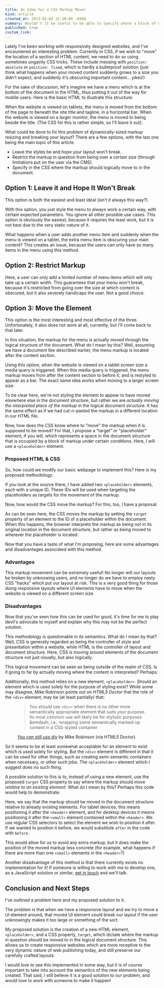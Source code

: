```yaml
---
title: An Idea for a CSS Markup Mover
kind: article
created_at: 2013-02-04 21:20:00 -0400
summary: Wouldn't it be useful to be able to specify where a block of markup might be moved in the document using a CSS property?
published: true
custom_link: 
---
```


Lately I've been working with responsively designed websites, and I've encountered an interesting problem. Currently in CSS, if we wish to "move" the location of a section of HTML content, we need to do so using sometimes ungainly CSS tricks. These include messing with `position: absolute` or `position: fixed`, which is hardly a bulletproof solution (just think what happens when your moved content suddenly grows to a size you didn't expect, and suddenly it's obscuring important content... yikes!)

For the sake of discussion, let's imagine we have a menu which is at the bottom of the document in the HTML, thus putting it out of the way for mobile users. Here is the basic HTML to illustrate this structure:

<script src="https://gist.github.com/4710862.js"></script>

When the website is viewed on tablets, the menu is moved from the bottom of the page to beneath the site title and tagline, in a horizontal bar. When the website is viewed on a larger monitor, the menu is moved to being beside the title. (The CSS for this is rather simple, so I'll leave it out).

What could be done to fix this problem of dynamically-sized markup resizing and breaking your layout? There are a few options, with the last one being the main topic of this article.

* Leave the styles be and hope your layout won't break.
* Restrict the markup in question from being over a certain size (through limitations put on the user via the CMS).
* Specify in the CSS where the markup should logically move to in the document.

## Option 1: Leave it and Hope It Won't Break

This option is both the easiest and least ideal (isn't it always this way?).

With this option, you just style the menu to always work a certain way, with certain expected parameters. You ignore all other possible use cases. This option is obviously the easiest, because it requires the least work, but it is not best due to the very static nature of it.

What happens when a user adds another menu item and suddenly when the menu is viewed on a tablet, the extra menu item is obscuring your main content? This creates an issue, because the users can only have so many items in the menu using this method.

## Option 2: Restrict Markup

Here, a user can only add a limited number of menu items which will only take up a certain width. This guarantees that your menu won't break, because it's restricted from going over the size at which content is obscured, but it also severely handicaps the user. Not a good choice.

## Option 3: Move the Element

This option is the most interesting and most effective of the three. Unfortunately, it also does not work at all, currently, but I'll come back to that later.

In this situation, the markup for the menu is actually moved through the logical structure of the document. What do I mean by this? Well, assuming we have a document like described earlier, the menu markup is located after the content section.

Using this option, when the website is viewed on a tablet screen size a media query is triggered. When this media query is triggered, the menu markup moves from after the content section to before it, and is restyled to appear as a bar. The exact same idea works when moving to a larger screen size.

To be clear here, we're not styling the element to appear to have moved elsewhere else in the document structure, but rather we are *actually moving the interpreted place of the markup* in the logical document structure. It has the same effect as if we had cut-n-pasted the markup in a different location in our HTML file.

Now, how does the CSS know where to "move" the markup when it is supposed to be moved? For that, I propose a "target" or "placeholder" element, if you will, which represents a space in the document structure that is occupied by a block of markup under certain conditions. Here, I will use a `<placeholder>` element.

### Proposed HTML & CSS

So, how could we modify our basic webpage to implement this? Here is my proposed methodology:

<script src="https://gist.github.com/4710939.js"></script>

If you look at the source there, I have added two `<placeholder>` elements, each with a unique ID. These IDs will be used when targeting the placeholders as targets for the movement of the markup.

Now, how would the CSS move the markup? For this, too, I have a proposal:

<script src="https://gist.github.com/4710989.js"></script>

As can be seen here, the CSS moves the markup by setting the `target` property of an element to the ID of a placeholder within the document. When this happens, the browser interprets the markup as being not in its original location in the document structure, but rather as being moved to wherever the placeholder is located. 

Now that you have a taste of what I'm proposing, here are some advantages and disadvantages associated with this method.

### Advantages

This markup movement can be extremely useful! No longer will our layouts be broken by unknowing users, and no longer do we have to employ nasty CSS "hacks" which put our layout at risk. This is a very good thing for those doing responsive layouts where UI elements have to move when the website is viewed on a different screen size.

### Disadvantages

Now that you've seen how this can be used for good, it's time for me to play devil's advocate to myself and explain why this may not be the perfect solution.

This methodology is questionable in its semantics. What do I mean by that? Well, CSS is generally regarded as being the controller of style and presentation within a website, while HTML is the controller of layout and document structure. Here, CSS is moving around elements of the document structure not just visually, but also logically.

This logical movement can be seen as being outside of the realm of CSS. Is it going to far by actually moving where the content is interpreted? Perhaps.

Additionally, this method relies on a new element, `<placeholder>`. Should an element which is used solely for the purpose of styling exist? While some may disagree, Mike Robinson points out on *HTML5 Doctor* that the role of the `<div>` element, may be (at least partially) that:

<figure>
	<blockquote>You should use <code>&lt;div&gt;</code> when there is no other more semantically appropriate element that suits your purpose. Its most common use will likely be for stylistic purposes &emdash; i.e., wrapping some semantically marked-up content in a CSS-styled container.</blockquote>
	<figcaption>
		<p><cite><a href="http://html5doctor.com/you-can-still-use-div/" title="You can still use div">You can still use div</a></cite> by Mike Robinson (via HTML5 Doctor).</p>
	</figcaption>
</figure>

So it seems to be at least somewhat acceptable for an element to exist which is used solely for styling. But the `<div>` element is different in that it can be used for other things, such as creating semi-semantic containers when necessary, or other such jobs. The `<placeholder>` element which I suggest does no such thing.

A possible solution to this is to, instead of using a new element, use the proposed `target` CSS property to say where the markup should move *relative to an existing element*. What do I mean by this? Perhaps this code would help to demonstrate:

<script src="https://gist.github.com/asdfgh746/4711456.js"></script>

Here, we say that the markup should be moved in the document structure relative to already existing elements. For tablet devices, this means positioning it after the `<header>` element, and for desktop devices it means positioning it after the `<small>` element contained within the `<header>`. We use regular CSS selectors to select the element we wish to position it after. If we wanted to position it before, we would substitute `after` in the code with `before`.

This would allow for us to avoid any extra markup, but it does make the position of the moved markup less concrete (for example, what happens if there are more than one `<small>` elements in the `<header>`?)

Another disadvantage of this method is that there currently exists no implementation for it! If someone is willing to work with me to develop one, as a JavaScript solution or similar, [get in touch](/contact/) and we'll talk.

## Conclusion and Next Steps

I've outlined a problem here and my proposed solution to it.

The problem is that when we have a responsive layout and we try to move a UI element around, that moved UI element could break our layout if the user unknowingly makes it too large or something of the sort.

My proposed solution is the creation of a new HTML element, `<placeholder>`, and a CSS property, `target`, which dictate where the markup in question should be moved to in the logical document structure. This allows us to create responsive websites which are more receptive to the very dynamic nature of web publishing today, and still preserve our carefully crafted layouts.

I would love to see this implemented in some way, but it is of course important to take into account the semantics of the new elements being created. That said, I still believe it is a good solution to our problem, and would love to work with someone to make it happen!